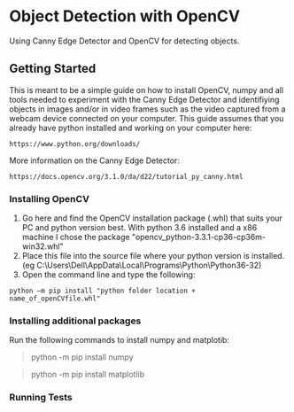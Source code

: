 # Object Detection with OpenCV

Using Canny Edge Detector and OpenCV for detecting objects.

## Getting Started

This is meant to be a simple guide on how to install OpenCV, numpy and all tools needed to experiment with 
the Canny Edge Detector and identifiying objects in images and/or in video frames such as the video captured
from a webcam device connected on your computer.
This guide assumes that you already have python installed and working on your computer here: 

```
https://www.python.org/downloads/
```

More information on the Canny Edge Detector:

```
https://docs.opencv.org/3.1.0/da/d22/tutorial_py_canny.html
```

### Installing OpenCV

1.	Go here and find the OpenCV installation package (.whl) that suits your PC and python version best.
	With python 3.6 installed and a x86 machine I chose the package "opencv_python-3.3.1-cp36-cp36m-win32.whl"
2.	Place this file into the source file where your python version is installed. (eg C:\Users\Dell\AppData\Local\Programs\Python\Python36-32)
3.	Open the command line and type the following:

```
python –m pip install "python folder location + name_of_openCVfile.whl"
```

### Installing additional packages

Run the following commands to install numpy and matplotib:


>python -m pip install numpy


>python -m pip install matplotlib


### Running Tests
